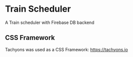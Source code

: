 # Train Scheduler
A Train scheduler with Firebase DB backend

## CSS Framework
Tachyons was used as a CSS Framework: https://tachyons.io